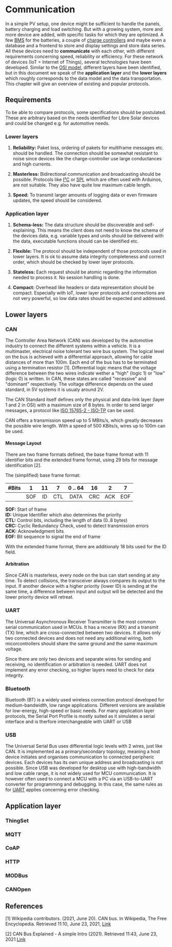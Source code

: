 # Communication

In a simple PV setup, one device might be sufficient to handle the panels, battery charging and load switching. But with a growing system,
more and more device are added, with specific tasks for which they are optimized. A few [BMS](../system/bms.md) for the batteries, a couple of
[charge controllers](../system/charge_controller.md) and maybe even a database and a frontend to store and display settings and store data series.
All these devices need to **communicate** with each other, with different requirements concerning speed, reliability or efficiency. For these network of
devices (IoT = Internet of Things), several technologies have been developed. Similar to the [OSI model](https://en.wikipedia.org/wiki/OSI_model), different layers
have been identified, but in this document we speak of the **application layer** and the **lower layers** which roughly corresponds to the data model and the data transportation.
This chapter will give an overview of existing and popular protocols.

## Requirements

To be able to compare protocols, some specifications should be postulated. These are arbitrary based on the needs identified for Libre Solar devices and could be changed e.g. for automotive needs.

### Lower layers

1. **Reliability:** Paket loss, ordering of pakets for multiframe messages etc. should be handled. The connection should be somewhat resistant to noise since devices like the charge-controller use large conductances and high currents.

2. **Masterless:** Bidirectional communication and broadcasting should be possible. Protocols like [I²C](https://de.wikipedia.org/wiki/I%C2%B2C) or [SPI](https://de.wikipedia.org/wiki/Serial_Peripheral_Interface), which are often used with Arduinos, are not suitable. They also have quite low maximum cable length.

3. **Speed:** To transmit larger amounts of logging data or even firmware updates, the speed should be considered.

### Application layer

1. **Schema-less:** The data structure should be discoverable and self-explaining. This means the client does not need to know the schema of the devices data, e.g. variable types and units should be delivered with the data, executable functions should can be identified etc.

2. **Flexible:** The protocol should be independent of those protocols used in lower layers. It is ok to assume data integrity completeness and correct order, which should be checked by lower layer protocols.

3. **Stateless:** Each request should be atomic regarding the information needed to process it. No session handling is done.

4. **Compact:** Overhead like headers or data representation should be compact. Especially with IoT, lower layer protocols and connections are not very powerful, so low data rates should be expected and addressed.

## Lower layers

### CAN

The Controller Area Network (CAN) was developed by the automotive industry to connect the different systems within a vehicle. It is a multimaster, electrical noise tolerant two wire bus system. The logical level on the bus is achieved with a differential approach, allowing for cable distances of more than 100m. Each end of the bus has to be terminated using a termination resistor [1]. Differential logic means that the voltage difference between the two wires indicate wether a "high" (logic 1) or "low" (logic 0) is written. In CAN, these states are called "recessive" and "dominant" respectively. The voltage difference depends on the used standard, in 5V systems it is usualy around 2V.

The CAN Standard itself defines only the physical and data-link layer (layer 1 and 2 in OSI) with a maximum size of 8 bytes. In order to send larger messages, a protocol like [ISO 15765-2 - ISO-TP](https://en.wikipedia.org/wiki/ISO_15765-2) can be used.

CAN offers a transmission speed up to 5 MBits/s, which greatly decreases the possible wire length. With a speed of 500 KBits/s, wires up to 100m can be used.

#### Message Layout

There are two frame formats defined, the base frame format with 11 identifier bits and the extended frame format, using 29 bits for message identification [2].

The (simplified) base frame format:

| #Bits |  1  | 11 |  7  | 0 .. 64 |  16 |  2  |  7  |
|-------|:---:|:--:|:---:|:-------:|:---:|:---:|:---:|
|       | SOF | ID | CTL |   DATA  | CRC | ACK | EOF |

**SOF:** Start of frame <br />
**ID:** Unique Identifier which also determines the priority <br />
**CTL:** Control bits, including the length of data (0..8 bytes) <br />
**CRC:** Cyclic Redundancy Check, used to detect transmission errors <br />
**ACK:** Acknowledgment bits <br />
**EOF:** Bit sequence to signal the end of frame

With the extended frame format, there are additionaly 18 bits used for the ID field.

#### Arbitration

Since CAN is masterless, every node on the bus can start sending at any time. To detect collisions, the transceiver always compares its output to the input. If another device with a higher priority (lower ID) is sending at the same time, a difference between input and output will be detected and the lower priority device will retreat.

### UART

The Universal Asynchronous Receiver Transmitter is the most common serial communication used in MCUs. It has a receive (RX) and a transmit (TX) line, which are cross-connected between two devices. It allows only two connected devices and does not need any additional wiring, both micorcontrollers should share the same ground and the same maximum voltage.

Since there are only two devices and separate wires for sending and receiving, no identification or arbitration is needed. UART does not implement any error checking, so higher layers need to check for data integrity.

### Bluetooth

Bluetooth (BT) is a widely used wireless connection protocol developed for medium-bandwidth, low range applications. Different versions are available for low-energy, high-speed or basic needs. For many application layer protocols, the Serial Port Profile is mostly suited as it simulates a serial interface and is therfore interchangeable with UART or USB

### USB

The Universal Serial Bus  uses differential logic levels with 2 wires, just like CAN. It is implemented as a primary/secondary topology, meaning a host device initiates and organises communication to connected peripheric devices. Each devices has its own unique address and broadcasting is not possible. Since USB was developed for desktop use with high-bandwidth and low cable range, it is not widely used for MCU communication. It is however often used to connect a MCU with a PC via an USB-to-UART converter for programming and debugging. In this case, the same rules as for [UART](#UART) applies concerning error checking.

## Application layer

### ThingSet

### MQTT

### CoAP

### HTTP

### MODBus

### CANOpen

<h2>References</h2>

[1] Wikipedia contributors. (2021, June 20). CAN bus. In Wikipedia, The Free Encyclopedia. Retrieved 11:10, June 23, 2021, [Link](https://en.wikipedia.org/wiki/CAN_bus)

[2] CAN Bus Explained - A simple Intro (2021). Retrieved 11:43, June 23, 2021 [Link](https://www.csselectronics.com/screen/page/simple-intro-to-can-bus/language/en)
